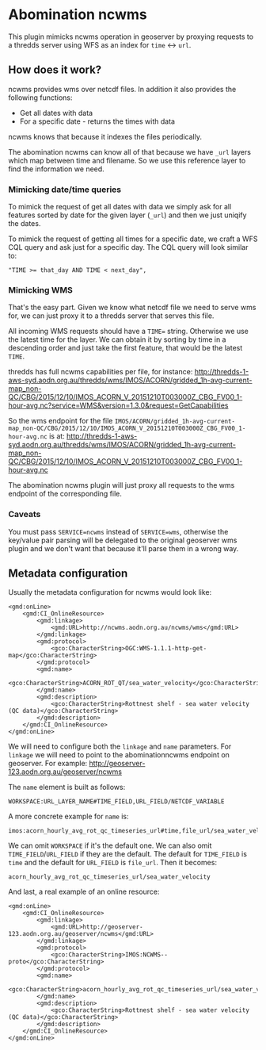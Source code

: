 # Abomination ncwms

This plugin mimicks ncwms operation in geoserver by proxying requests to a
thredds server using WFS as an index for `time` <-> `url`.

## How does it work?

ncwms provides wms over netcdf files. In addition it also provides the
following functions:
 * Get all dates with data
 * For a specific date - returns the times with data

ncwms knows that because it indexes the files periodically.

The abomination ncwms can know all of that because we have `_url` layers which
map between time and filename. So we use this reference layer to find the
information we need.

### Mimicking date/time queries

To mimick the request of get all dates with data we simply ask for all features
sorted by date for the given layer (`_url`) and then we just uniqify the dates.

To mimick the request of getting all times for a specific date, we craft a WFS
CQL query and ask just for a specific day. The CQL query will look similar to:
```
"TIME >= that_day AND TIME < next_day",
```

### Mimicking WMS

That's the easy part. Given we know what netcdf file we need to serve wms for,
we can just proxy it to a thredds server that serves this file.

All incoming WMS requests should have a `TIME=` string. Otherwise we use the
latest time for the layer. We can obtain it by sorting by time in a descending
order and just take the first feature, that would be the latest `TIME`.

thredds has full ncwms capabilities per file, for instance:
http://thredds-1-aws-syd.aodn.org.au/thredds/wms/IMOS/ACORN/gridded_1h-avg-current-map_non-QC/CBG/2015/12/10/IMOS_ACORN_V_20151210T003000Z_CBG_FV00_1-hour-avg.nc?service=WMS&version=1.3.0&request=GetCapabilities

So the wms endpoint for the file `IMOS/ACORN/gridded_1h-avg-current-map_non-QC/CBG/2015/12/10/IMOS_ACORN_V_20151210T003000Z_CBG_FV00_1-hour-avg.nc` is at:
http://thredds-1-aws-syd.aodn.org.au/thredds/wms/IMOS/ACORN/gridded_1h-avg-current-map_non-QC/CBG/2015/12/10/IMOS_ACORN_V_20151210T003000Z_CBG_FV00_1-hour-avg.nc

The abomination ncwms plugin will just proxy all requests to the wms endpoint of
the corresponding file.

### Caveats

You must pass `SERVICE=ncwms` instead of `SERVICE=wms`, otherwise the key/value
pair parsing will be delegated to the original geoserver wms plugin and we
don't want that because it'll parse them in a wrong way.

## Metadata configuration

Usually the metadata configuration for ncwms would look like:
```
<gmd:onLine>
    <gmd:CI_OnlineResource>
        <gmd:linkage>
            <gmd:URL>http://ncwms.aodn.org.au/ncwms/wms</gmd:URL>
        </gmd:linkage>
        <gmd:protocol>
            <gco:CharacterString>OGC:WMS-1.1.1-http-get-map</gco:CharacterString>
        </gmd:protocol>
        <gmd:name>
            <gco:CharacterString>ACORN_ROT_QT/sea_water_velocity</gco:CharacterString>
        </gmd:name>
        <gmd:description>
            <gco:CharacterString>Rottnest shelf - sea water velocity (QC data)</gco:CharacterString>
        </gmd:description>
    </gmd:CI_OnlineResource>
</gmd:onLine>
```

We will need to configure both the `linkage` and `name` parameters. For
`linkage` we will need to point to the abominationncwms endpoint on geoserver.
For example:
http://geoserver-123.aodn.org.au/geoserver/ncwms

The `name` element is built as follows:
```
WORKSPACE:URL_LAYER_NAME#TIME_FIELD,URL_FIELD/NETCDF_VARIABLE
```

A more concrete example for `name` is:
```
imos:acorn_hourly_avg_rot_qc_timeseries_url#time,file_url/sea_water_velocity
```
We can omit `WORKSPACE` if it's the default one. We can also omit
`TIME_FIELD`/`URL_FIELD` if they are the default. The default for `TIME_FIELD`
is `time` and the default for `URL_FIELD` is `file_url`. Then it becomes:
```
acorn_hourly_avg_rot_qc_timeseries_url/sea_water_velocity
```

And last, a real example of an online resource:
```
<gmd:onLine>
    <gmd:CI_OnlineResource>
        <gmd:linkage>
            <gmd:URL>http://geoserver-123.aodn.org.au/geoserver/ncwms</gmd:URL>
        </gmd:linkage>
        <gmd:protocol>
            <gco:CharacterString>IMOS:NCWMS--proto</gco:CharacterString>
        </gmd:protocol>
        <gmd:name>
            <gco:CharacterString>acorn_hourly_avg_rot_qc_timeseries_url/sea_water_velocity</gco:CharacterString>
        </gmd:name>
        <gmd:description>
            <gco:CharacterString>Rottnest shelf - sea water velocity (QC data)</gco:CharacterString>
        </gmd:description>
    </gmd:CI_OnlineResource>
</gmd:onLine>
```
